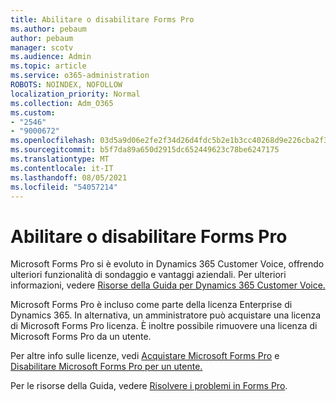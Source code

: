 ```yaml
---
title: Abilitare o disabilitare Forms Pro
ms.author: pebaum
author: pebaum
manager: scotv
ms.audience: Admin
ms.topic: article
ms.service: o365-administration
ROBOTS: NOINDEX, NOFOLLOW
localization_priority: Normal
ms.collection: Adm_O365
ms.custom:
- "2546"
- "9000672"
ms.openlocfilehash: 03d5a9d06e2fe2f34d26d4fdc5b2e1b3cc40268d9e226cba2f30aae880d941fe
ms.sourcegitcommit: b5f7da89a650d2915dc652449623c78be6247175
ms.translationtype: MT
ms.contentlocale: it-IT
ms.lasthandoff: 08/05/2021
ms.locfileid: "54057214"
---
```

# <a name="enable-or-disable-forms-pro"></a>Abilitare o disabilitare Forms Pro

Microsoft Forms Pro si è evoluto in Dynamics 365 Customer Voice, offrendo ulteriori funzionalità di sondaggio e vantaggi aziendali. Per ulteriori informazioni, vedere [Risorse della Guida per Dynamics 365 Customer Voice.](https://go.microsoft.com/fwlink/p/?linkid=2128357)  

Microsoft Forms Pro è incluso come parte della licenza Enterprise di Dynamics 365. In alternativa, un amministratore può acquistare una licenza di Microsoft Forms Pro licenza. È inoltre possibile rimuovere una licenza di Microsoft Forms Pro da un utente.  

Per altre info sulle licenze, vedi [Acquistare Microsoft Forms Pro](https://docs.microsoft.com/forms-pro/purchase#purchase-microsoft-forms-pro-for-users-in-a-dynamics-365-tenant) e [Disabilitare Microsoft Forms Pro per un utente.](https://docs.microsoft.com/forms-pro/purchase#disable-microsoft-forms-pro-for-a-user-1)
  
Per le risorse della Guida, vedere [Risolvere i problemi in Forms Pro](https://docs.microsoft.com/forms-pro/troubleshoot).
